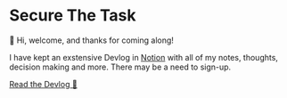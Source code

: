 # Secure The Task

👋 Hi, welcome, and thanks for coming along!

 I have kept an exstensive Devlog in [Notion](https://www.notion.so/) with all of my notes, thoughts, decision making and more. There may be a need to sign-up.

[Read the Devlog 👀](https://perfect-rhodium-442.notion.site/THM-Devlog-Secure-the-Task-38c19eebba3c468986b4f93344015686)

